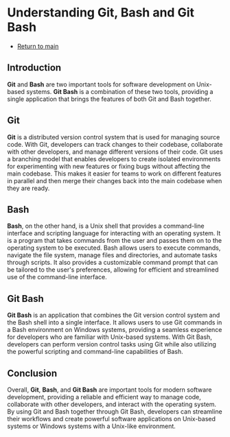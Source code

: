 # Understanding Git, Bash and Git Bash

- [Return to main](https://github.com/plexoio/gitcommands)

## Introduction
**Git** and **Bash** are two important tools for software development on Unix-based systems. **Git Bash** is a combination of these two tools, providing a single application that brings the features of both Git and Bash together.

## Git

**Git** is a distributed version control system that is used for managing source code. With Git, developers can track changes to their codebase, collaborate with other developers, and manage different versions of their code. Git uses a branching model that enables developers to create isolated environments for experimenting with new features or fixing bugs without affecting the main codebase. This makes it easier for teams to work on different features in parallel and then merge their changes back into the main codebase when they are ready.

## Bash

**Bash**, on the other hand, is a Unix shell that provides a command-line interface and scripting language for interacting with an operating system. It is a program that takes commands from the user and passes them on to the operating system to be executed. Bash allows users to execute commands, navigate the file system, manage files and directories, and automate tasks through scripts. It also provides a customizable command prompt that can be tailored to the user's preferences, allowing for efficient and streamlined use of the command-line interface.

## Git Bash

**Git Bash** is an application that combines the Git version control system and the Bash shell into a single interface. It allows users to use Git commands in a Bash environment on Windows systems, providing a seamless experience for developers who are familiar with Unix-based systems. With Git Bash, developers can perform version control tasks using Git while also utilizing the powerful scripting and command-line capabilities of Bash.

## Conclusion

Overall, **Git**, **Bash**, and **Git Bash** are important tools for modern software development, providing a reliable and efficient way to manage code, collaborate with other developers, and interact with the operating system. By using Git and Bash together through Git Bash, developers can streamline their workflows and create powerful software applications on Unix-based systems or Windows systems with a Unix-like environment.
